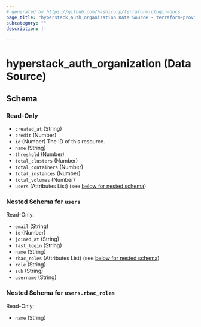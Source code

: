 ```yaml
---
# generated by https://github.com/hashicorp/terraform-plugin-docs
page_title: "hyperstack_auth_organization Data Source - terraform-provider-hyperstack"
subcategory: ""
description: |-
  
---
```


# hyperstack_auth_organization (Data Source)





<!-- schema generated by tfplugindocs -->
## Schema

### Read-Only

- `created_at` (String)
- `credit` (Number)
- `id` (Number) The ID of this resource.
- `name` (String)
- `threshold` (Number)
- `total_clusters` (Number)
- `total_containers` (Number)
- `total_instances` (Number)
- `total_volumes` (Number)
- `users` (Attributes List) (see [below for nested schema](#nestedatt--users))

<a id="nestedatt--users"></a>
### Nested Schema for `users`

Read-Only:

- `email` (String)
- `id` (Number)
- `joined_at` (String)
- `last_login` (String)
- `name` (String)
- `rbac_roles` (Attributes List) (see [below for nested schema](#nestedatt--users--rbac_roles))
- `role` (String)
- `sub` (String)
- `username` (String)

<a id="nestedatt--users--rbac_roles"></a>
### Nested Schema for `users.rbac_roles`

Read-Only:

- `name` (String)
